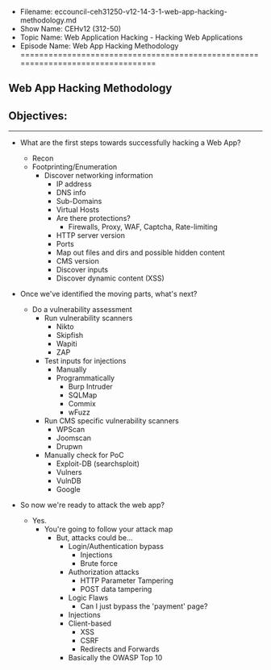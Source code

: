- Filename: eccouncil-ceh31250-v12-14-3-1-web-app-hacking-methodology.md
- Show Name: CEHv12 (312-50)
- Topic Name: Web Application Hacking - Hacking Web Applications
- Episode Name: Web App Hacking Methodology
================================================================================


Web App Hacking Methodology
--------------------------------------------------------------------------------

Objectives:
--------------------------------------------------------------------------------

--------------------------------------------------------------------------------


+ What are the first steps towards successfully hacking a Web App?
  - Recon
  - Footprinting/Enumeration
    + Discover networking information
      - IP address
      - DNS info
      - Sub-Domains
      - Virtual Hosts
      - Are there protections?
        + Firewalls, Proxy, WAF, Captcha, Rate-limiting
      - HTTP server version
      - Ports
      - Map out files and dirs and possible hidden content
      - CMS version
      - Discover inputs
      - Discover dynamic content (XSS)

+ Once we've identified the moving parts, what's next?
  - Do a vulnerability assessment
    + Run vulnerability scanners
      - Nikto
      - Skipfish
      - Wapiti
      - ZAP
    + Test inputs for injections 
      - Manually
      - Programmatically 
        + Burp Intruder
        + SQLMap
        + Commix
        + wFuzz
    + Run CMS specific vulnerability scanners
      - WPScan
      - Joomscan
      - Drupwn
    + Manually check for PoC
      - Exploit-DB (searchsploit)
      - Vulners
      - VulnDB
      - Google

+ So now we're ready to attack the web app?
  - Yes.
    + You're going to follow your attack map
      - But, attacks could be...
        + Login/Authentication bypass
          - Injections
          - Brute force
        + Authorization attacks
          - HTTP Parameter Tampering
          - POST data tampering
        + Logic Flaws
          - Can I just bypass the 'payment' page?
        + Injections
        + Client-based
          - XSS
          - CSRF
          - Redirects and Forwards
        + Basically the OWASP Top 10
